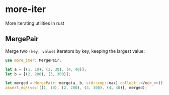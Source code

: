 # more-iter

More iterating utilities in rust

## MergePair

Merge two `(key, value)` iterators by key, keeping the largest value:

```rust
use more_iter::MergePair;

let a = [(1, 10), (3, 30), (4, 40)];
let b = [(2, 200), (3, 300)];

let merged = MergePair::merge(a, b, std::cmp::max).collect::<Vec<_>>();
assert_eq!(vec![(1, 10), (2, 200), (3, 300), (4, 40)], merged);
```

